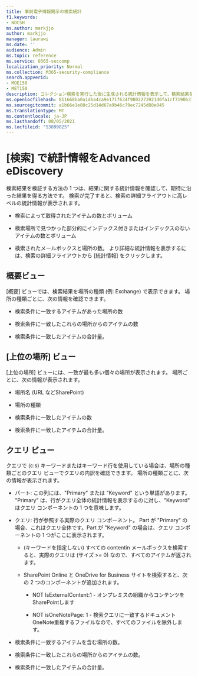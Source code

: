 ```yaml
---
title: 事前電子情報開示の検索統計
f1.keywords:
- NOCSH
ms.author: markjjo
author: markjjo
manager: laurawi
ms.date: ''
audience: Admin
ms.topic: reference
ms.service: O365-seccomp
localization_priority: Normal
ms.collection: M365-security-compliance
search.appverid:
- MOE150
- MET150
description: コレクション検索を実行した後に生成される統計情報を表示して、検索結果を検証Advanced eDiscovery。
ms.openlocfilehash: 811668ba0a1d6a4ca9e171f634f9802273921d0fa1cf7190b315111183a172b8
ms.sourcegitcommit: a1b66e1e80c25d14d67a9b46c79ec7245d88e045
ms.translationtype: MT
ms.contentlocale: ja-JP
ms.lasthandoff: 08/05/2021
ms.locfileid: "53899825"
---
```

# <a name="search-statistics-in-advanced-ediscovery"></a>[検索] で統計情報をAdvanced eDiscovery

検索結果を検証する方法の 1 つは、結果に関する統計情報を確認して、期待に沿った結果を得る方法です。 検索が完了すると、検索の詳細フライアウトに高レベルの統計情報が表示されます。

- 検索によって取得されたアイテムの数とボリューム

- 検索場所で見つかった部分的にインデックス付きまたはインデックスのないアイテムの数とボリューム

- 検索されたメールボックスと場所の数。
より詳細な統計情報を表示するには、検索の詳細フライアウトから [統計情報] をクリックします。

## <a name="summary-view"></a>概要ビュー

[概要] ビューでは、検索結果を場所の種類 (例: Exchange) で表示できます。 場所の種類ごとに、次の情報を確認できます。

- 検索条件に一致するアイテムがあった場所の数

- 検索条件に一致したこれらの場所からのアイテムの数

- 検索条件に一致したアイテムの合計量。

## <a name="top-locations-view"></a>[上位の場所] ビュー

[上位の場所] ビューには、一致が最も多い個々の場所が表示されます。 場所ごとに、次の情報が表示されます。

- 場所名 (URL などSharePoint)

- 場所の種類

- 検索条件に一致したアイテムの数

- 検索条件に一致したアイテムの合計量。

## <a name="queries-view"></a>クエリ ビュー

クエリで (c:s) キーワードまたはキーワード行を使用している場合は、場所の種類ごとのクエリ ビューでクエリの内訳を確認できます。 場所の種類ごとに、次の情報が表示されます。

- パート: この列には、"Primary" または "Keyword" という単語があります。 "Primary" は、行がクエリ全体の統計情報を表示するのに対し、"Keyword" はクエリ コンポーネントの 1 つを意味します。

- クエリ: 行が参照する実際のクエリ コンポーネント。 Part が "Primary" の場合、これはクエリ全体です。Part が "Keyword" の場合は、クエリ コンポーネントの 1 つがここに表示されます。
  
  - (キーワードを指定しない) すべての contentin メールボックスを検索すると、実際のクエリは (サイズ >= 0) なので、すべてのアイテムが返されます。
  
  - SharePoint Online と OneDrive for Business サイトを検索すると、次の 2 つのコンポーネントが追加されます。
    
    - NOT IsExternalContent:1 - オンプレミスの組織からコンテンツをSharePointします
    
    - NOT isOneNotePage: 1 - 検索クエリに一致するドキュメントOneNote重複するファイルなので、すべてのファイルを除外します。

- 検索条件に一致するアイテムを含む場所の数。

- 検索条件に一致したこれらの場所からのアイテムの数。

- 検索条件に一致したアイテムの合計量。
